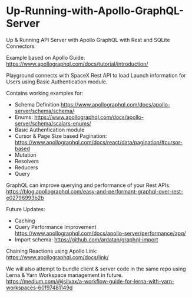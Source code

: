 # Up-Running-with-Apollo-GraphQL-Server
Up &amp; Running API Server with Apollo GraphQL with Rest and SQLite Connectors

Example based on Apollo Guide: https://www.apollographql.com/docs/tutorial/introduction/

Playground connects with SpaceX Rest API to load Launch information for Users using Basic Authentication module.

Contains working examples for:
* Schema Definition https://www.apollographql.com/docs/apollo-server/schema/schema/
* Enums: https://www.apollographql.com/docs/apollo-server/schema/scalars-enums/
* Basic Authentication module
* Cursor & Page Size based Pagination: https://www.apollographql.com/docs/react/data/pagination/#cursor-based
* Mutation
* Resolvers
* Reducers
* Query

GraphQL can improve querying and performance of your Rest APIs: https://blog.apollographql.com/easy-and-performant-graphql-over-rest-e02796993b2b

Future Updates:
* Caching
* Query Performance Improvement https://www.apollographql.com/docs/apollo-server/performance/apq/
* Import schema: https://github.com/ardatan/graphql-import

Chaining Reactions using Apollo Link: https://www.apollographql.com/docs/link/

We will also attempt to bundle client & server code in the same repo using Lerna & Yarn Workspace management in future.
https://medium.com/@jsilvax/a-workflow-guide-for-lerna-with-yarn-workspaces-60f97481149d
